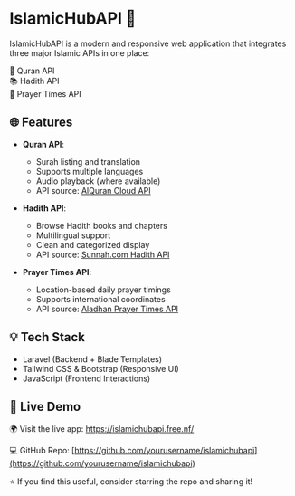 # IslamicHubAPI 🌙

IslamicHubAPI is a modern and responsive web application that integrates three major Islamic APIs in one place:

📖 Quran API  
📚 Hadith API  
🕋 Prayer Times API  

## 🌐 Features

- **Quran API**: 
  - Surah listing and translation
  - Supports multiple languages
  - Audio playback (where available)
  - API source: [AlQuran Cloud API](https://alquran.cloud/)

- **Hadith API**: 
  - Browse Hadith books and chapters
  - Multilingual support
  - Clean and categorized display
  - API source: [Sunnah.com Hadith API](https://github.com/sunnah-com/api)

- **Prayer Times API**: 
  - Location-based daily prayer timings
  - Supports international coordinates
  - API source: [Aladhan Prayer Times API](https://aladhan.com/prayer-times-api)

## 💡 Tech Stack

- Laravel (Backend + Blade Templates)
- Tailwind CSS & Bootstrap (Responsive UI)
- JavaScript (Frontend Interactions)

## 🔗 Live Demo

🌍 Visit the live app: https://islamichubapi.free.nf/

💻 GitHub Repo: [https://github.com/yourusername/islamichubapi](https://github.com/yourusername/islamichubapi)


⭐ If you find this useful, consider starring the repo and sharing it!
